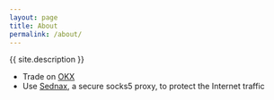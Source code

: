 ```yaml
---
layout: page
title: About
permalink: /about/
---
```


{{ site.description }}

- Trade on [OKX](https://www.okx.com/join/10529406)
- Use [Sednax](https://www.emptyun.com/aff.php?uid=181791), a secure socks5 proxy, to protect the Internet traffic
